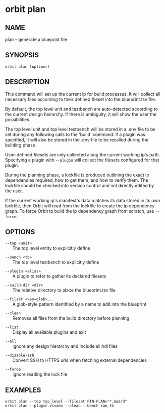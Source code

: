 # __orbit plan__

## __NAME__

plan - generate a blueprint file 

## __SYNOPSIS__

```
orbit plan [options]
```

## __DESCRIPTION__

This command will set up the current ip for build processes. It will collect
all necessary files according to their defined fileset into the 
blueprint.tsv file.
  
By default, the top level unit and testbench are auto-detected according to
the current design heirarchy. If there is ambiguity, it will show the user
the possibilities.
  
The top level unit and top level testbench will be stored in a .env file to
be set during any following calls to the 'build' command. If a plugin was
specified, it will also be stored in the .env file to be recalled during the
building phase.
  
User-defined filesets are only collected along the current working ip's 
path. Specifying a plugin with `--plugin` will collect the filesets 
configured for that plugin.
  
During the planning phase, a lockfile is produced outlining the exact ip
dependencies required, how to get them, and how to verify them. The lockfile
should be checked into version control and not directly edited by the user.
  
If the current working ip's manifest's data matches its data stored in its
own lockfile, then Orbit will read from the lockfile to create the ip
dependency graph. To force Orbit to build the ip dependency graph from
scratch, use `--force`.

## __OPTIONS__

`--top <unit>`  
      The top level entity to explicitly define
  
`--bench <tb>`  
      The top level testbench to explicitly define
   
`--plugin <alias>`  
      A plugin to refer to gather its declared filesets
 
`--build-dir <dir>`  
      The relative directory to place the blueprint.tsv file
 
`--filset <key=glob>...`  
      A glob-style pattern identified by a name to add into the blueprint    
 
`--clean`  
      Removes all files from the build directory before planning
  
`--list`  
      Display all available plugins and exit
 
`--all`  
      Ignore any design hierarchy and include all hdl files
 
`--disable-ssh`  
      Convert SSH to HTTPS urls when fetching external dependencies
 
`--force`  
      Ignore reading the lock file

## __EXAMPLES__

```
orbit plan --top top_level --fileset PIN-PLAN="*.board"
orbit plan --plugin vivado --clean --bench ram_tb
```